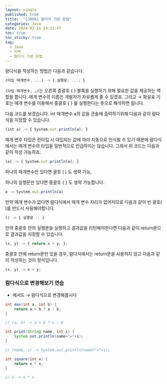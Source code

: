 ```yaml
---
layout: single
published: true
title:  "[JAVA] 람다식 기본 문법"
categories: Java
date: 2024-02-16 19:21:47
toc: true
toc_sticky: true
tag:   
  - Java
  - 자바
  - 람다식 기본 문법
---
```


람다식을 작성하는 방법은 다음과 같습니다.

```jsx
(타입 매개변수, ...) -> { 실행문; ...; }
```

`(타입 매개변수, …)`는 오른쪽 중괄호 { } 블록을 실행하기 위해 필요한 값을 제공하는 역할을 합니다. 매개 변수의 이름은 개발자가 자유롭게 줄 수 있겠죠. 그리고 → 화살표 기호는 매개 변수를 이용해서 중괄호 { } 를 실행한다는 뜻으로 해석하면 됩니다. 

다음 코드를 보겠습니다. int 매개변수 a의 값을 콘솔에 출력하기위해 다음과 같이 람다식을 지정할 수 있습니다. 

```jsx
(int a) -> { System.out.println(a); }
```

매개 변수 타입은 런타임 시 대입되는 값에 따라 자동으로 인식될 수 있기 때문에 람다식에서는 매개 변수의 타입을 일반적으로 언급하지는 않습니다. 그래서 위 코드는 다음과 같이 작성 가능하죠.

```jsx
(a) -> { System.out.println(a); }
```

하나의 매개변수만 있다면 괄호 ( ) 도 생략 가능,

하나의 실행문만 있다면 중괄호 { } 도 생략 가능합니다.

```jsx
a -> System.out.println(a)
```

만약 매개 변수가 없다면 람다식에서 매개 변수 자리가 없어지므로 다음과 같이 빈 괄호( )를 반드시 사용해야합니다.

```jsx
() -> { 실행문 .. }
```

만약 중괄호 안의 실행문을 실행하고 결과값을 리턴해야한다면 다음과 같이 return문으로 결과값을 지정할 수 있습니다.

```jsx
(x, y) -> { return x + y; };
```

중괄호 안에 return문만 있을 경우, 람다식에서는 return문을 사용하지 않고 다음과 같이 작성하는 것이 정석입니다.

```jsx
(x, y) -> x + y;
```

### 람다식으로 변경해보기 연습

- 메서드 → 람다식으로 변경해봅시다

```java
int max(int a, int b) {
    return a > b ? a : b;
}

// (a, b) -> a > b ? a : b
```

```java
int print(String name, int i) {
    System.out.println(name+"="+i);
}

// (name, i) -> System.out.println(name+"="+i);
```

```java
int square(int x) {
    return x * x;
}

// x -> x * x
```